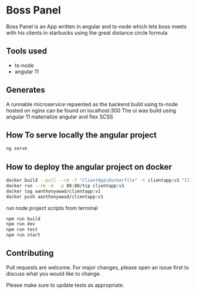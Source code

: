 # Boss Panel

Boss Panel is an App written in angular and ts-node which lets boss meets with his clients in starbucks using the great distance circle formula

## Tools used

- ts-node 
- angular 11

## Generates
A runnable microservice repsented as the backend build using ts-node hosted on nginx can be found on localhost:300
The ui was build using angular 11 materialize angular and flex SCSS   


## How To serve locally the angular project  
```bash
ng serve 
```
## How to deploy the angular project on docker
```bash
docker build --pull --rm -f "ClientApp\Dockerfile" -t clientapp:v1 "ClientApp"
docker run --rm -d  -p 80:80/tcp clientapp:v1
docker tag aanthonyawad/clientapp:v1
docker push aanthonyawad/clientapp:v1
```
run node project scripts from terminal 
```bash
npm run build
npm run dev
npm run test
npm run start
```


## Contributing
Pull requests are welcome. For major changes, please open an issue first to discuss what you would like to change.

Please make sure to update tests as appropriate.

